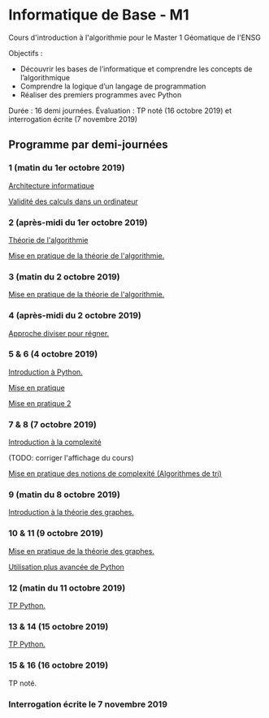# Informatique de Base - M1
Cours d'introduction à l'algorithmie pour le Master 1 Géomatique de l'ENSG

Objectifs :
+ Découvrir les bases de l’informatique et comprendre les concepts de l’algorithmique
+ Comprendre la logique d’un langage de programmation
+ Réaliser des premiers programmes avec Python

Durée : 16 demi journées.
Évaluation : TP noté (16 octobre 2019) et interrogation écrite (7 novembre 2019)

## Programme par demi-journées

### 1 (matin du 1er octobre 2019)
[Architecture informatique](2019_Architecture_informatique_M1.md)

[Validité des calculs dans un ordinateur](2019_Validite_logiciel_numerique_M1.md)

### 2 (après-midi du 1er octobre 2019)
[Théorie de l'algorithmie](2019_Algorithmie_M1.md)

[Mise en pratique de la théorie de l'algorithmie.](exercices_algo.md)

### 3 (matin du 2 octobre 2019)
[Mise en pratique de la théorie de l'algorithmie.](exercices_algo.md#médiane)

### 4 (après-midi du 2 octobre 2019)
[Approche diviser pour régner.](diviser_pour_regner.md)

### 5 & 6 (4 octobre 2019)
[Introduction à Python.](intro_python.md)

[Mise en pratique](exercices_algo.md)

[Mise en pratique 2](diviser_pour_regner.md#exemple--recherche-dichotomique)

### 7 & 8 (7 octobre 2019)
[Introduction à la complexité](2019_Validite_logiciel_numerique_M1.md#complexité-en-algorithmie)

(TODO: corriger l'affichage du cours)

[Mise en pratique des notions de complexité (Algorithmes de tri)](2019_Validite_logiciel_numerique_M1.md#application--comparaison-de-divers-algorithmes-de-tri)

### 9 (matin du 8 octobre 2019)

[Introduction à la théorie des graphes.](intro_tdg.md)

### 10 & 11 (9 octobre 2019)
[Mise en pratique de la théorie des graphes.](exercices_tdg.md)

[Utilisation plus avancée de Python](intro_python.md#Documentation)


### 12 (matin du 11 octobre 2019)
[TP Python.](exercices_python.md)

### 13 & 14 (15 octobre 2019)
[TP Python.](exercices_python.md)

### 15 & 16 (16 octobre 2019)
TP noté.

### Interrogation écrite le 7 novembre 2019
